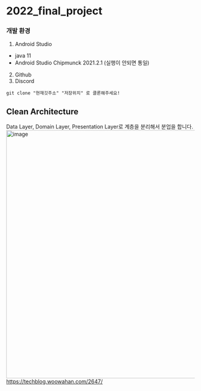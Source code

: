 # 2022_final_project

### 개발 환경
1. Android Studio
  - java 11
  - Android Studio Chipmunck 2021.2.1 (실행이 안되면 통일)
2. Github
3. Discord

`git clone "현재깃주소" "저장위치" 로 클론해주세요!`


## Clean Architecture

Data Layer, Domain Layer, Presentation Layer로 계층을 분리해서 분업을 합니다.
<img width="664" alt="image" src="https://user-images.githubusercontent.com/26290540/189515614-6f82233f-befa-4e70-9d82-58f6ebb106ee.png">
https://techblog.woowahan.com/2647/

